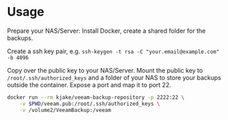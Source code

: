 # Usage
Prepare your NAS/Server: Install Docker, create a shared folder for the backups.

Create a ssh key pair, e.g. `ssh-keygen -t rsa -C "your.email@example.com" -b 4096`

Copy over the public key to your NAS/Server.
Mount the public key to `/root/.ssh/authorized_keys` and a folder of your NAS to store your backups outside the container.
Expose a port and map it to port 22.

```bash
docker run --rm kjake/veeam-backup-repository -p 2222:22 \
    -v $PWD/veeam.pub:/root/.ssh/authorized_keys \
    -v /volume2/VeeamBackup:/veeam
```
